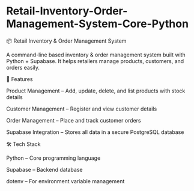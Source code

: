 # Retail-Inventory-Order-Management-System-Core-Python

📦 Retail Inventory & Order Management System

A command-line based inventory & order management system built with Python + Supabase.
It helps retailers manage products, customers, and orders easily.

🚀 Features

Product Management – Add, update, delete, and list products with stock details

Customer Management – Register and view customer details

Order Management – Place and track customer orders

Supabase Integration – Stores all data in a secure PostgreSQL database

🛠️ Tech Stack

Python – Core programming language

Supabase – Backend database

dotenv – For environment variable management

